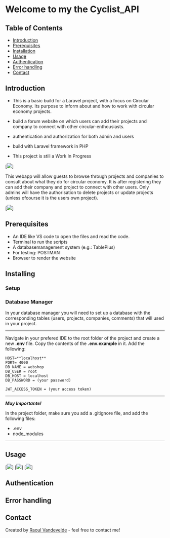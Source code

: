 # Welcome to my the Cyclist_API

## Table of Contents
* [Introduction](#introduction)
* [Prerequisites](#prerequisites)
* [Installation](#installation)
* [Usage](#usage)
* [Authentication](#authentication)
* [Error handling](#error-handling)
* [Contact](#contact)


## Introduction
- This is a basic build for a Laravel project, with a focus on Circular Economy. Its purpose to inform about and how to work with circular economy projects. 

- build a forum website on which users can add their projects and company to connect with other circular-enthousiasts.

- authentication and authorization for both admin and users

- build with Laravel framework in PHP

- This project is still a Work In Progress 

[<img src="app/public/assets/images/assets/home.png">]

This webapp will allow guests to browse through projects and companies to consult about what they do for circular economy. It is after registering they can add their company and project to connect with other users. Only admins will have the authorisation to delete projects or update projects (unless ofcourse it is the users own project).


[<img src="app/public/assets/images/assets/overview.png">]


## Prerequisites
- An IDE like VS code to open the files and read the code.
- Terminal to run the scripts
- A databasemanagement system (e.g.: TablePlus)
- For testing: POSTMAN
- Browser to render the website

## Installing


### Setup


### Database Manager

In your database manager you will need to set up a database with the corresponding tables (users, projects, companies, comments) that will used in your project.

---

Navigate in your prefered IDE to the root folder of the project and create a new **.env** file. Copy the contents of the **.env.example** in it. Add the following:

```
HOST=**localhost**
PORT= 4000
DB_NAME = webshop
DB_USER = root
DB_HOST = localhost
DB_PASSWORD = (your password)

JWT_ACCESS_TOKEN = (your access token)
```

---

**_Muy Importante!_**

In the project folder, make sure you add a .gitignore file, and add the following files:

- .env
- node_modules

---

## Usage



[<img src="app/public/assets/images/assets/table.png">]
[<img src="app/public/assets/images/assets/create.png">]
[<img src="app/public/assets/images/assets/menu.png">]



## Authentication


## Error handling


## Contact
Created by [Raoul Vandevelde](https://github.com/RalloField) - feel free to contact me!


